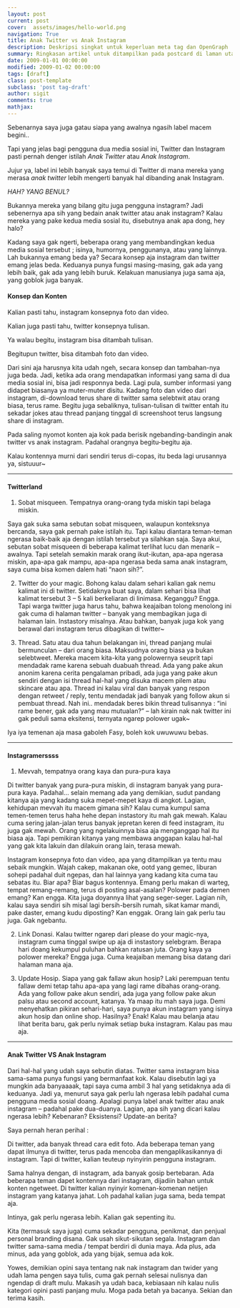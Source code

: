 ```yaml
---
layout: post
current: post
cover:  assets/images/hello-world.png
navigation: True
title: Anak Twitter vs Anak Instagram
description: Deskripsi singkat untuk keperluan meta tag dan OpenGraph
summary: Ringkasan artikel untuk ditampilkan pada postcard di laman utama, topik, dan artikel terkait.
date: 2009-01-01 00:00:00
modified: 2009-01-02 00:00:00
tags: [draft]
class: post-template
subclass: 'post tag-draft'
author: sigit
comments: true
mathjax:
---
```


Sebenarnya saya juga gatau siapa yang awalnya ngasih label macem begini..

Tapi yang jelas bagi pengguna dua media sosial ini, Twitter dan Instagram pasti pernah denger istilah *Anak Twitter* atau *Anak Instagram*.

Jujur ya, label ini lebih banyak saya temui di Twitter di mana mereka yang merasa *anak twitter* lebih mengerti banyak hal dibanding anak Instagram.

*HAH? YANG BENUL?*

Bukannya mereka yang bilang gitu juga pengguna instagram? Jadi sebenernya apa sih yang bedain anak twitter atau anak instagram? Kalau mereka yang pake kedua media sosial itu, disebutnya anak apa dong, hey halo? 


Kadang saya gak ngerti, beberapa orang yang membandingkan kedua media sosial tersebut ; isinya, humornya, penggunanya, atau yang lainnya. Lah bukannya emang beda ya? Secara konsep aja instagram dan twitter emang jelas beda. Keduanya punya fungsi masing-masing, gak ada yang lebih baik, gak ada yang lebih buruk. Kelakuan manusianya juga sama aja, yang goblok juga banyak.

#### Konsep dan Konten

Kalian pasti tahu, instagram konsepnya foto dan video.

Kalian juga pasti tahu, twitter konsepnya tulisan.

Ya walau begitu, instagram bisa ditambah tulisan.

Begitupun twitter, bisa ditambah foto dan video.

Dari sini aja harusnya kita udah ngeh, secara konsep dan tambahan-nya juga beda. Jadi, ketika ada orang mendapatkan informasi yang sama di dua media sosial ini, bisa jadi responnya beda. Lagi pula, sumber informasi yang didapet biasanya ya muter-muter disitu. Kadang foto dan video dari instagram, di-download terus share di twitter sama selebtwit atau orang biasa, terus rame. Begitu juga sebaliknya, tulisan-tulisan di twitter entah itu sekadar jokes atau thread panjang tinggal di screenshoot terus langsung share di instagram.

Pada saling nyomot konten aja kok pada berisik ngebanding-bandingin anak twitter vs anak instagram. Padahal orangnya begitu-begitu aja.

Kalau kontennya murni dari sendiri terus di-copas, itu beda lagi urusannya ya, sistuuur~

*****

#### Twitterland

1. Sobat misqueen. Tempatnya orang-orang tyda miskin tapi belaga miskin.

Saya gak suka sama sebutan sobat misqueen, walaupun konteksnya bercanda, saya gak pernah pake istilah itu. Tapi kalau diantara teman-teman ngerasa baik-baik aja dengan istilah tersebut ya silahkan saja. Saya akui, sebutan sobat misqueen di beberapa kalimat terlihat lucu dan menarik – awalnya. Tapi setelah semakin marak orang ikut-ikutan, apa-apa ngerasa miskin, apa-apa gak mampu, apa-apa ngerasa beda sama anak instagram, saya cuma bisa komen dalem hati “naon sih?”.

2. Twitter do your magic. Bohong kalau dalam sehari kalian gak nemu kalimat ini di twitter. Setidaknya buat saya, dalam sehari bisa lihat kalimat tersebut 3 – 5 kali berkeliaran di linimasa. Keganggu? Engga. Tapi warga twitter juga harus tahu, bahwa keajaiban tolong menolong ini gak cuma di halaman twitter – banyak yang membagikan juga di halaman lain. Instastory misalnya. Atau bahkan, banyak juga kok yang berawal dari instagram terus dibagikan di twitter~

3. Thread. Satu atau dua tahun belakangan ini, thread panjang mulai bermunculan – dari orang biasa. Maksudnya orang biasa ya bukan selebtweet. Mereka macem kita-kita yang polowernya seuprit tapi mendadak rame karena sebuah duabuah thread. Ada yang pake akun anonim karena cerita pengalaman pribadi, ada juga yang pake akun sendiri dengan isi thread hal-hal yang disuka macem pilem atau skincare atau apa. Thread ini kalau viral dan banyak yang respon dengan retweet / reply, tentu mendadak jadi banyak yang follow akun si pembuat thread. Nah ini.. mendadak beres bikin thread tulisannya : “ini rame bener, gak ada yang mau mutualan?” – lah kirain nak nak twitter ini gak peduli sama eksitensi, ternyata ngarep polower ugak~

Iya iya temenan aja masa gaboleh Fasy, boleh kok uwuwuwu bebas.

*****

#### Instagramerssss

1. Mevvah, tempatnya orang kaya dan pura-pura kaya

Di twitter banyak yang pura-pura miskin, di instagram banyak yang pura-pura kaya. Padahal… selain memang ada yang demikian, sudut pandang kitanya aja yang kadang suka mepet-mepet kaya di angkot. Lagian, kehidupan mevvah itu macem gimana sih? Kalau cuma kumpul sama temen-temen terus haha hehe depan instastory itu mah gak mewah. Kalau cuma sering jalan-jalan terus banyak jepretan keren di feed instagram, itu juga gak mewah. Orang yang ngelakuinnya bisa aja menganggap hal itu biasa aja. Tapi pemikiran kitanya yang membawa anggapan kalau hal-hal yang gak kita lakuin dan dilakuin orang lain, terasa mewah.

Instagram konsepnya foto dan video, apa yang ditampilkan ya tentu mau sebaik mungkin. Wajah cakep, makanan oke, ootd yang gemec, liburan sohepi padahal duit ngepas, dan hal lainnya yang kadang kita cuma tau sebatas itu. Biar apa? Biar bagus kontennya. Emang perlu makan di warteg, tempat remang-remang, terus di posting asal-asalan? Polower pada demen emang? Kan engga. Kita juga doyannya lihat yang seger-seger. Lagian nih, kalau saya sendiri sih misal lagi bersih-bersih rumah, sikat kamar mandi, pake daster, emang kudu diposting? Kan enggak. Orang lain gak perlu tau juga. Gak ngebantu.

2. Link Donasi. Kalau twitter ngarep dari please do your magic-nya, instagram cuma tinggal swipe up aja di instastory selebgram. Berapa hari doang kekumpul puluhan bahkan ratusan juta. Orang kaya ya polower mereka? Engga juga. Cuma keajaiban memang bisa datang dari halaman mana aja.

3. Update Hosip. Siapa yang gak fallaw akun hosip? Laki perempuan tentu fallaw demi tetap tahu apa-apa yang lagi rame dibahas orang-orang. Ada yang follow pake akun sendiri, ada juga yang follow pake akun palsu atau second account, katanya. Ya maap itu mah saya juga. Demi menyehatkan pikiran sehari-hari, saya punya akun instagram yang isinya akun hosip dan online shop. Hasilnya? Enak! Kalau mau belanja atau lihat berita baru, gak perlu nyimak setiap buka instagram. Kalau pas mau aja.

*****

#### Anak Twitter VS Anak Instagram

Dari hal-hal yang udah saya sebutin diatas. Twitter sama instagram bisa sama-sama punya fungsi yang bermanfaat kok. Kalau disebutin lagi ya mungkin ada banyaaaak, tapi saya cuma ambil 3 hal yang setidaknya ada di keduanya. Jadi ya, menurut saya gak perlu lah ngerasa lebih padahal cuma pengguna media sosial doang. Apalagi punya label anak twitter atau anak instagram – padahal pake dua-duanya. Lagian, apa sih yang dicari kalau ngerasa lebih? Kebenaran? Eksistensi? Update-an berita?

Saya pernah heran perihal :

Di twitter, ada banyak thread cara edit foto. Ada beberapa teman yang dapat ilmunya di twitter, terus pada mencoba dan mengaplikasikannya di instagram. Tapi di twitter, kalian teuteup nyinyirin pengguna instagram.

Sama halnya dengan, di instagram, ada banyak gosip bertebaran. Ada beberapa teman dapet kontennya dari instagram, dijadiin bahan untuk konten ngetweet. Di twitter kalian nyinyir komenan-komenan netijen instagram yang katanya jahat. Loh padahal kalian juga sama, beda tempat aja.

Intinya, gak perlu ngerasa lebih.  Kalian gak sepenting itu.

Kita (termasuk saya juga) cuma sekadar pengguna, penikmat, dan penjual personal branding disana. Gak usah sikut-sikutan segala. Instagram dan twitter sama-sama media / tempat berdiri di dunia maya. Ada plus, ada minus, ada yang goblok, ada yang bijak, semua ada kok.

Yowes, demikian opini saya tentang nak nak instagram dan twider yang udah lama pengen saya tulis, cuma gak pernah selesai nulisnya dan ngendap di draft mulu. Makasih ya udah baca, kebiasaan nih kalau nulis kategori opini pasti panjang mulu. Moga pada betah ya bacanya. Sekian dan terima kasih.
